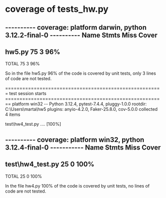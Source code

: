 # coverage of tests_hw.py 
---------- coverage: platform darwin, python 3.12.2-final-0 ----------
Name     Stmts   Miss  Cover
----------------------------
hw5.py      75      3    96%
----------------------------
TOTAL       75      3    96%

So in the file hw5.py 96% of the code is covered by unit tests, only 3 lines of code
are not tested.

======================================================= test session starts ========================================================
platform win32 -- Python 3.12.4, pytest-7.4.4, pluggy-1.0.0
rootdir: C:\Users\marta\hw5
plugins: anyio-4.2.0, Faker-25.8.0, cov-5.0.0
collected 4 items

test\hw4_test.py ....                                                                                                         [100%]

---------- coverage: platform win32, python 3.12.4-final-0 -----------
Name               Stmts   Miss  Cover
--------------------------------------
test\hw4_test.py      25      0   100%
--------------------------------------
TOTAL                 25      0   100%

In the file hw4.py 100% of the code is covered by unit tests, no lines of code
are not tested.
